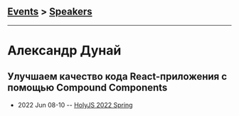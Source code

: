 ## [Events](../README.md) > [Speakers](../speakers.md)
---

# Александр Дунай

## Улучшаем качество кода React-приложения с помощью Compound Components
- 2022 Jun 08-10 -- [HolyJS 2022 Spring](https://youtu.be/4BByJUk5x7M)    
